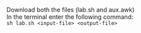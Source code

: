 Download both the files (lab.sh and aux.awk)  
In the terminal enter the following command:\
`sh lab.sh <input-file> <output-file>`
